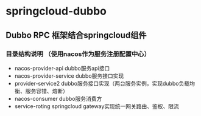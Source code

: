 # springcloud-dubbo

## Dubbo RPC 框架结合springcloud组件

###  目录结构说明 （使用nacos作为服务注册配置中心）

 * nacos-provider-api  dubbo服务api接口
 * nacos-provider-service  dubbo服务接口实现
 * provider-service2 dubbo服务接口实现（两台服务实例，实现dubbo负载均衡、服务容错、熔断）
 * nacos-consumer  dubbo服务消费方
 * service-roting  springcloud gateway实现统一网关路由、鉴权、限流
 
